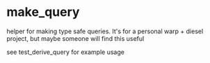 # make_query
helper for making type safe queries. It's for a personal warp + diesel project, but maybe someone will find this useful

see test_derive_query for example usage
